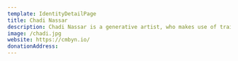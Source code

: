 ```yaml
---
template: IdentityDetailPage
title: Chadi Nassar
description: Chadi Nassar is a generative artist, who makes use of trained artificial intelligence to produce his work. His work in ‘Faces 1’ reflects emotions in a raw and reflection-inducing manner. Chadi Nassar believes in the power of emotions and that is evident through the emotions that one begins to interact with his work. Art to him is the bringing out of an emotional response to a sense; it could be visual, auditory, or really any other sense that the audience chooses to engage with the work.
image: /chadi.jpg
website: https://cmbyn.io/
donationAddress: 
---
```

